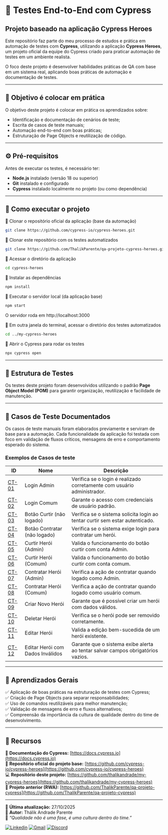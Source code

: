 # 🧩 Testes End-to-End com Cypress

## Projeto baseado na aplicação Cypress Heroes

Este repositório faz parte do meu processo de estudos e prática em automação de testes com **Cypress**, utilizando a aplicação **Cypress Heroes**, um projeto oficial da equipe do Cypress criado para praticar automação de testes em um ambiente realista.

O foco deste projeto é desenvolver habilidades práticas de QA com base em um sistema real, aplicando boas práticas de automação e documentação de testes.

---

## 🎯 Objetivo é colocar em prática

O objetivo deste projeto é colocar em prática os aprendizados sobre:

- Identificação e documentação de cenários de teste;
- Escrita de casos de teste manuais;
- Automação end-to-end com boas práticas;
- Estruturação de Page Objects e reutilização de código.

---

## ⚙️ Pré-requisitos

Antes de executar os testes, é necessário ter:

- **Node.js** instalado (versão 18 ou superior)
- **Git** instalado e configurado
- **Cypress** instalado localmente no projeto (ou como dependência)

---

## 🚀 Como executar o projeto

 🔹 Clonar o repositório oficial da aplicação (base da automação)
   ```bash
   git clone https://github.com/cypress-io/cypress-heroes.git
   ```

🔹 Clonar este repositório com os testes automatizados
   ```bash
   git clone https://github.com/ThalikParente/qa-projeto-cypress-heroes.git
   ```

🔹 Acessar o diretório da aplicação
   ```bash
   cd cypress-heroes
   ```

🔹 Instalar as dependências
   ```bash
   npm install
   ```

🔹 Executar o servidor local (da aplicação base)
  ```bash
 npm start
  ```
O servidor roda em http://localhost:3000

🔹 Em outra janela do terminal, acessar o diretório dos testes automatizados

```bash
cd ../my-cypress-heroes
```
🔹 Abrir o Cypress para rodar os testes

   ```bash
   npx cypress open
   ```
---

## 🧩 Estrutura de Testes

Os testes deste projeto foram desenvolvidos utilizando o padrão **Page Object Model (POM)** para garantir organização, reutilização e facilidade de manutenção.

---

## 🧾 Casos de Teste Documentados

Os casos de teste manuais foram elaborados previamente e serviram de base para a automação. Cada funcionalidade da aplicação foi testada com foco em validação de fluxos críticos, mensagens de erro e comportamento esperado do sistema.

### Exemplos de Casos de teste

| ID | Nome | Descrição |
|----|------|------------|
| [CT-01](./casosDeTeste/ct-01-login-admin.md) | Login Admin | Verifica se o login é realizado corretamente com usuário administrador. |
| [CT-02](./casosDeTeste/ct-02-login-comum.md) | Login Comum | Garante o acesso com credenciais de usuário padrão. |
| [CT-03](./casosDeTeste/ct-03-curtir-sem-login.md) | Botão Curtir (não logado) | Verifica se o sistema solicita login ao tentar curtir sem estar autenticado. |
| [CT-04](./casosDeTeste/ct-04-contratar-sem-login.md) | Botão Contratar (não logado) | Verifica se o sistema exige login para contratar um herói. |
| [CT-05](./casosDeTeste/ct-05-curtir-heroi-login-admin.md) | Curtir Herói (Admin) | Valida o funcionamento do botão curtir com conta Admin. |
| [CT-06](./casosDeTeste/ct-06-curtir-heroi-login-comum.md) | Curtir Herói (Comum) | Valida o funcionamento do botão curtir com conta comum. |
| [CT-07](./casosDeTeste/ct-07-contratar-heroi-login-admin.md) | Contratar Herói (Admin) | Verifica a ação de contratar quando logado como Admin. |
| [CT-08](./casosDeTeste/ct-08-contratar-heroi-login-comum.md) | Contratar Herói (Comum) | Verifica a ação de contratar quando logado como usuário comum. |
| [CT-09](./casosDeTeste/ct-09-criar-novo-heroi.md) | Criar Novo Herói | Garante que é possível criar um herói com dados válidos. |
| [CT-10](./casosDeTeste/ct-10-deletar-heroi.md) | Deletar Herói | Verifica se o herói pode ser removido corretamente. |
| [CT-11](./casosDeTeste/ct-11-editar-heroi.md) | Editar Herói | Valida a edição bem-sucedida de um herói existente. |
| [CT-12](./casosDeTeste/ct-12-editar-heroi-invalido.md) | Editar Herói com Dados Inválidos | Garante que o sistema exibe alerta ao tentar salvar campos obrigatórios vazios. |

---

## 🧠 Aprendizados Gerais

✅ Aplicação de boas práticas na estruturação de testes com Cypress;  
✅ Criação de Page Objects para separar responsabilidades;  
✅ Uso de comandos reutilizáveis para melhor manutenção;  
✅ Validação de mensagens de erro e fluxos alternativos;  
✅ Compreensão da importância da cultura de qualidade dentro do time de desenvolvimento.

---

## 🧰 Recursos

📘 **Documentação do Cypress:** [https://docs.cypress.io](https://docs.cypress.io)  
🧩 **Repositório oficial do projeto base:** [https://github.com/cypress-io/cypress-heroes](https://github.com/cypress-io/cypress-heroes)  
💻 **Repositório deste projeto:** [https://github.com/thalikandrade/my-cypress-heroes](https://github.com/thalikandrade/my-cypress-heroes)  
🧩 **Projeto anterior (RWA):** [https://github.com/ThalikParente/qa-projeto-cypress](https://github.com/ThalikParente/qa-projeto-cypress)

---

📅 **Última atualização:** 27/10/2025  
👤 **Autor:** Thálik Andrade Parente  
💬 *“Qualidade não é uma fase, é uma cultura dentro do time.”*

[![Linkedin](https://img.shields.io/badge/LinkedIn-0A66C2?style=for-the-badge&logo=linkedin&logoColor=white)](https://www.linkedin.com/in/thálik-parente/) 
[![Gmail](https://img.shields.io/badge/Gmail-D14836?style=for-the-badge&logo=gmail&logoColor=white)](mailto:thalik.aparente@gmail.com)
[![Discord](https://img.shields.io/badge/Discord-5865F2?style=for-the-badge&logo=discord&logoColor=white)](https://discord.com/users/thalik6)
